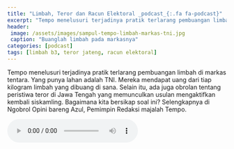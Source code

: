 ```yaml
---
title: "Limbah, Teror dan Racun Elektoral _podcast_{:.fa fa-podcast}"
excerpt: "Tempo menelusuri terjadinya pratik terlarang pembuangan limbah di markas tentara.  Yang punya lahan adalah TNI. Mereka mendapat uang dari tiap kilogram limbah yang dibuang di sana. Selain itu, ada juga obrolan tentang peristiwa teror di Jawa Tengah yang memunculkan usulan mengaktifkan kembali siskamling."
header:
 image: /assets/images/sampul-tempo-limbah-markas-tni.jpg
 caption: "Buanglah limbah pada markasnya"
categories: [podcast]
tags: [limbah b3, teror jateng, racun elektoral]
---
```

Tempo menelusuri terjadinya pratik terlarang pembuangan limbah di markas tentara.  Yang punya lahan adalah TNI. Mereka mendapat uang dari tiap kilogram limbah yang dibuang di sana.  Selain itu, ada juga obrolan tentang peristiwa teror di Jawa Tengah yang memunculkan usulan mengaktifkan kembali siskamling.  Bagaimana kita bersikap soal ini? Selengkapnya di Ngobrol Opini bareng Azul, Pemimpin Redaksi majalah Tempo.

<audio controls>
  <!--source src="horse.ogg" type="audio/ogg"-->
  <source src="/assets/podcasts/limbah-teror-dan-racun-tempo-podcast.mp3" type="audio/mpeg">
Your browser does not support the audio element.
</audio>
